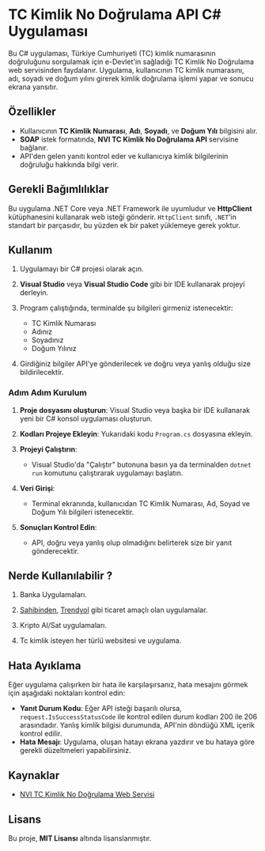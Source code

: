 # TC Kimlik No Doğrulama API C# Uygulaması

Bu C# uygulaması, Türkiye Cumhuriyeti (TC) kimlik numarasının doğruluğunu sorgulamak için e-Devlet'in sağladığı TC Kimlik No Doğrulama web servisinden faydalanır. Uygulama, kullanıcının TC kimlik numarasını, adı, soyadı ve doğum yılını girerek kimlik doğrulama işlemi yapar ve sonucu ekrana yansıtır.

## Özellikler

- Kullanıcının **TC Kimlik Numarası**, **Adı**, **Soyadı**, ve **Doğum Yılı** bilgisini alır.
- **SOAP** istek formatında, **NVI TC Kimlik No Doğrulama API** servisine bağlanır.
- API'den gelen yanıtı kontrol eder ve kullanıcıya kimlik bilgilerinin doğruluğu hakkında bilgi verir.

## Gerekli Bağımlılıklar

Bu uygulama .NET Core veya .NET Framework ile uyumludur ve **HttpClient** kütüphanesini kullanarak web isteği gönderir. `HttpClient` sınıfı, `.NET`'in standart bir parçasıdır, bu yüzden ek bir paket yüklemeye gerek yoktur.

## Kullanım

1. Uygulamayı bir C# projesi olarak açın.
2. **Visual Studio** veya **Visual Studio Code** gibi bir IDE kullanarak projeyi derleyin.
3. Program çalıştığında, terminalde şu bilgileri girmeniz istenecektir:
   - TC Kimlik Numarası
   - Adınız
   - Soyadınız
   - Doğum Yılınız

4. Girdiğiniz bilgiler API'ye gönderilecek ve doğru veya yanlış olduğu size bildirilecektir.

### Adım Adım Kurulum

1. **Proje dosyasını oluşturun**:
   Visual Studio veya başka bir IDE kullanarak yeni bir C# konsol uygulaması oluşturun.

2. **Kodları Projeye Ekleyin**:
   Yukarıdaki kodu `Program.cs` dosyasına ekleyin.

3. **Projeyi Çalıştırın**:
   - Visual Studio'da "Çalıştır" butonuna basın ya da terminalden `dotnet run` komutunu çalıştırarak uygulamayı başlatın.

4. **Veri Girişi**:
   - Terminal ekranında, kullanıcıdan TC Kimlik Numarası, Ad, Soyad ve Doğum Yılı bilgileri istenecektir.

5. **Sonuçları Kontrol Edin**:
   - API, doğru veya yanlış olup olmadığını belirterek size bir yanıt gönderecektir.

## Nerde Kullanılabilir ?
1. Banka Uygulamaları.

2. [Sahibinden](https://www.sahibinden.com/), [Trendyol](https://www.trendyol.com/) gibi ticaret amaçlı olan uygulamalar.

3. Kripto Al/Sat uygulamaları.

4. Tc kimlik isteyen her türlü websitesi ve uygulama.


## Hata Ayıklama

Eğer uygulama çalışırken bir hata ile karşılaşırsanız, hata mesajını görmek için aşağıdaki noktaları kontrol edin:

- **Yanıt Durum Kodu**: Eğer API isteği başarılı olursa, `request.IsSuccessStatusCode` ile kontrol edilen durum kodları 200 ile 206 arasındadır. Yanlış kimlik bilgisi durumunda, API'nin döndüğü XML içerik kontrol edilir.
- **Hata Mesajı**: Uygulama, oluşan hatayı ekrana yazdırır ve bu hataya göre gerekli düzeltmeleri yapabilirsiniz.

## Kaynaklar

- [NVI TC Kimlik No Doğrulama Web Servisi]([https://tckimlik.nvi.gov.tr/WS](https://tckimlik.nvi.gov.tr/Home))

  
## Lisans

Bu proje, **MIT Lisansı** altında lisanslanmıştır.

